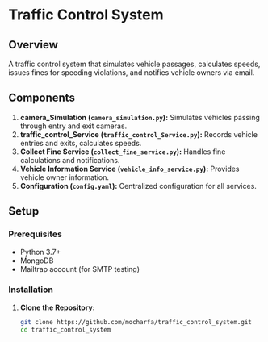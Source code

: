 # Traffic Control System

## Overview

A traffic control system that simulates vehicle passages, calculates speeds, issues fines for speeding violations, and notifies vehicle owners via email.

## Components

1. **camera_Simulation (`camera_simulation.py`):** Simulates vehicles passing through entry and exit cameras.
2. **traffic_control_Service (`traffic_control_Service.py`):** Records vehicle entries and exits, calculates speeds.
3. **Collect Fine Service (`collect_fine_service.py`):** Handles fine calculations and notifications.
4. **Vehicle Information Service (`vehicle_info_service.py`):** Provides vehicle owner information.
5. **Configuration (`config.yaml`):** Centralized configuration for all services.

## Setup

### Prerequisites

- Python 3.7+
- MongoDB
- Mailtrap account (for SMTP testing)

### Installation

1. **Clone the Repository:**

   ```bash
   git clone https://github.com/mocharfa/traffic_control_system.git
   cd traffic_control_system
